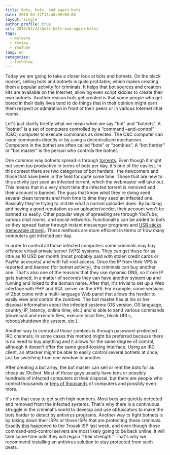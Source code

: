 ```yaml
---
title: Bots, bots, and again bots
date: 2010-03-22T13:48:00+00:00
layout: single
author_profile: true
url: 2010/03/22/bots-bots-and-again-bots/
tags:
  - malware
  - review
  - YouTube
lang: en
categories: 
  - techblog
---
```

Today we are going to take a closer look at bots and botnets. On the black market, selling bots and botnets is quite profitable, which makes creating them a popular activity for criminals. It helps that bot sources and creation kits are available on the Internet, allowing even script kiddies to create their own botnets. Another reason bots get created is that some people who get bored in their daily lives tend to do things that in their opinion might earn them respect or admiration in front of their peers or in various Internet chat rooms.

Let's just clarify briefly what we mean when we say “bot” and “botnets”. A “botnet” is a set of computers controlled by a “command –and-control” (C&C) computer to execute commands as directed. The C&C computer can issue commands directly or by using a decentralized mechanism. Computers in the botnet are often called “bots” or “zombies”. A “bot herder” or “bot master” is the person who controls the botnet.

One common way botnets spread is through [torrents](http://en.wikipedia.org/wiki/BitTorrent_(protocol)). Even though it might not seem too productive in terms of bots per day, it's one of the easiest. In this context there are two categories of bot herders:  the newcomers and those that have been in the field for quite some time. Those that are new to this activity just seed an infected torrent, which the webmaster will take out. This means that in a very short time the infected torrent is removed and their account is banned. The guys that know what they're doing seed several clean torrents and from time to time they seed an infected one. Basically they're trying to imitate what a normal uploader does. By building and having a good reputation as an uploader/seeder, their account won't be banned so easily. Other popular ways of spreading are through YouTube, various chat rooms, and social networks. Functionality can be added to bots so they spread faster through instant messenger programs and [USB sticks (removable drives)](http://www.microsoft.com/security/portal/Threat/Encyclopedia/Entry.aspx?Name=Worm:Win32/Autorun). These methods are more efficient in terms of how many computers get infected per day.

In order to control all those infected computers some criminals may buy offshore virtual private server (VPS) systems. They can get these for as little as 10 USD per month (most probably paid with stolen credit cards or PayPal accounts) and with full root access. Once the IP from their VPS is reported and banned (for botnet activity), the criminals can buy another one. That's also one of the reasons that they use dynamic DNS, so if one IP gets banned, in a matter of seconds they can have another system up and running and linked to the domain name. After that, it's trivial to set up a Web interface with PHP and SQL server on the VPS. For example, some versions of Zbot come with a multi-language Web panel that allows the herder to easily view and control the zombies. The bot master has at his or her disposal information about the infected systems (OS version, OS language, country, IP, latency, online time, etc.) and is able to send various commands (download and execute files, execute local files, block URLs, reboot/shutdown the system, etc.).

Another way to control all those zombies is through password-protected IRC channels. In some cases this method might be preferred because there is no need to buy anything and it allows for the same degree of control, although it doesn't offer the same good-looking interface. Using an IRC client, an attacker might be able to easily control several botnets at once, just by switching from one window to another.

After creating a bot army, the bot master can sell or rent the bots for as cheap as 10c/bot. Most of those guys usually have tens or possibly hundreds of infected computers at their disposal, but there are people who control thousands or [tens of thousands](http://www.msnbc.msn.com/id/35456838/) of computers and possibly even more.

It's not that easy to get such high numbers. Most bots are quickly detected and removed from the infected systems. That's why there is a continuous struggle in the criminal's world to develop and use obfuscators to make the bots harder to detect by antivirus programs. Another way to fight botnets is by taking down their ISPs or those ISPs that are protecting these criminals. Exactly [this](http://www.msnbc.msn.com/id/35814770/ns/technology_and_science-security/) happened to the Troyak ISP last week, and even though those command-and-control servers are most likely going to be back online, it will take some time until they will regain “their strength.” That's why we recommend installing an antivirus solution to stay protected from such pests.
